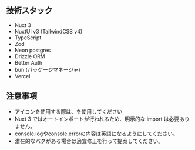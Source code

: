 ## 技術スタック

- Nuxt 3
- NuxtUI v3 (TailwindCSS v4)
- TypeScript
- Zod
- Neon postgres
- Drizzle ORM
- Better Auth
- bun (パッケージマネージャ)
- Vercel

## 注意事項

- アイコンを使用する際は、<Icon name="lucide:<icon-name>" size="16">を使用してください
- Nuxt 3 ではオートインポートが行われるため、明示的な import は必要ありません。
- console.logやconsole.errorの内容は英語になるようにしてください。
- 潜在的なバグがある場合は適宜修正を行って提案してください。
